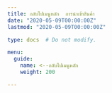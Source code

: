```yaml
---
title: กลับไปเมนูหลัก  การนำเข้าสินค้า
date: "2020-05-09T00:00:00Z"
lastmod: "2020-05-09T00:00:00Z"

type: docs  # Do not modify.

menu:
  guide:
    name: <--กลับไปเมนูหลัก
    weight: 200

---
```


<script>
   var files = '/KM/customs/customs/import-export/import/index.html'
   //document.location = files
   location.replace(files)
</script>